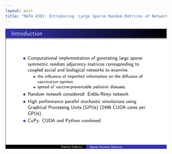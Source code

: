 ```yaml
---
layout: post
title: "MATH 4391: Introducing 'Large Sparse Random Matrices of Network Models' "
---
```


![Introduction slide](/assets/intro.png)
